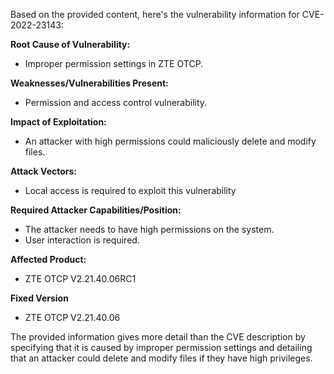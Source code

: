 Based on the provided content, here's the vulnerability information for CVE-2022-23143:

**Root Cause of Vulnerability:**
- Improper permission settings in ZTE OTCP.

**Weaknesses/Vulnerabilities Present:**
- Permission and access control vulnerability.

**Impact of Exploitation:**
- An attacker with high permissions could maliciously delete and modify files.

**Attack Vectors:**
- Local access is required to exploit this vulnerability

**Required Attacker Capabilities/Position:**
- The attacker needs to have high permissions on the system.
- User interaction is required.

**Affected Product:**
- ZTE OTCP V2.21.40.06RC1

**Fixed Version**
- ZTE OTCP V2.21.40.06

The provided information gives more detail than the CVE description by specifying that it is caused by improper permission settings and detailing that an attacker could delete and modify files if they have high privileges.